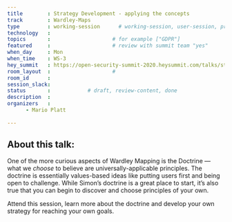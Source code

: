 ```yaml
---
title        : Strategy Development - applying the concepts
track        : Wardley-Maps
type         : working-session      # working-session, user-session, product-session
technology   :
topics       :                    # for example ["GDPR"]
featured     :                    # review with summit team "yes"
when_day     : Mon
when_time    : WS-3
hey_summit   : https://open-security-summit-2020.heysummit.com/talks/strategy-development-applying-the-concepts/
room_layout  :                    #
room_id      : 
session_slack: 
status       :            # draft, review-content, done
description  :
organizers   :
      - Mario Platt
      
---
```


## About this talk: 

One of the more curious aspects of Wardley Mapping is the Doctrine — what we *choose* to believe are universally-applicable principles. The doctrine is essentially values-based ideas like putting users first and being open to challenge.  While Simon’s doctrine is a great place to start, it’s also true that you can begin to discover and choose principles of your own. 

Attend this session, learn more about the doctrine and develop your own strategy for reaching your own goals.
